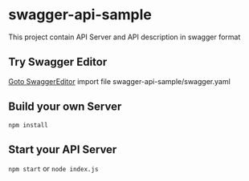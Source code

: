 # swagger-api-sample
This project contain API Server and API description in swagger format 

## Try Swagger Editor
[Goto SwaggerEditor](http://editor.swagger.io/#/) import file swagger-api-sample/swagger.yaml

## Build your own Server 
`npm install`
## Start your API Server 
`npm start`  or  `node index.js`

